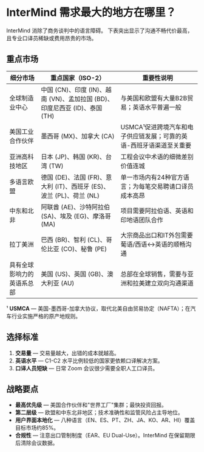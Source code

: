 # InterMind 需求最大的地方在哪里？

InterMind 消除了商务谈判中的语言障碍。
下表突出显示了沟通不畅代价最高，且专业口译员稀缺或费用昂贵的市场。

## 重点市场

| 细分市场                   | 重点国家（ISO-2）                                                          | 重要性说明                                                          |
| -------------------------- | -------------------------------------------------------------------------- | ------------------------------------------------------------------- |
| 全球制造业中心             | 中国 (CN)、印度 (IN)、越南 (VN)、孟加拉国 (BD)、印度尼西亚 (ID)、泰国 (TH) | 与美国和欧盟有大量B2B贸易；英语水平普遍一般                         |
| 美国工业合作伙伴           | 墨西哥 (MX)、加拿大 (CA)                                                   | USMCA¹促进跨境汽车和电子供应链发展；可靠的英语-西班牙语渠道至关重要 |
| 亚洲高科技地区             | 日本 (JP)、韩国 (KR)、台湾 (TW)                                            | 工程会议中术语的细微差别价值连城                                    |
| 多语言欧盟                 | 德国 (DE)、法国 (FR)、意大利 (IT)、西班牙 (ES)、波兰 (PL)、荷兰 (NL)       | 单一市场内有24种官方语言；为每笔交易聘请口译员成本高昂              |
| 中东和北非                 | 阿联酋 (AE)、沙特阿拉伯 (SA)、埃及 (EG)、摩洛哥 (MA)                       | 项目需要阿拉伯语、英语和印地语团队合作                              |
| 拉丁美洲                   | 巴西 (BR)、智利 (CL)、哥伦比亚 (CO)、秘鲁 (PE)                             | 大宗商品出口和IT外包需要葡语/西语↔英语的顺畅沟通                   |
| 具有全球影响力的英语系总部 | 美国 (US)、英国 (GB)、澳大利亚 (AU)                                        | 总部在全球销售，需要与亚洲和拉美建立双向沟通渠道                    |

¹ **USMCA** — 美国-墨西哥-加拿大协议，取代北美自由贸易协定（NAFTA）；在汽车行业实施严格的原产地规则。

## 选择标准

1. **交易量** — 交易量越大，出错的成本就越高。
2. **英语水平** — C1-C2 水平比例较低的国家更依赖口译解决方案。
3. **口译人员短缺** — 日常 Zoom 会议很少需要全职人工口译员。

## 战略要点

- **最高优先级** — 美国合作伙伴和"世界工厂"集群；最快投资回报。
- **第二层级** — 欧盟和中东北非地区；技术准确性和监管风险占主导地位。
- **用户界面本地化** — 八种语言（EN、ES、PT、ZH、JA、KO、AR、HI）覆盖目标市场约85%。
- **合规性** — 注意出口管制制度（EAR、EU Dual-Use）。InterMind 在保留期限后清除会议数据。
